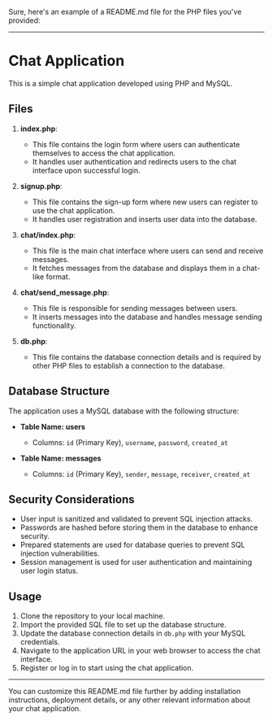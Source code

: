 Sure, here's an example of a README.md file for the PHP files you've provided:

---

# Chat Application

This is a simple chat application developed using PHP and MySQL.

## Files

1. **index.php**: 
   - This file contains the login form where users can authenticate themselves to access the chat application.
   - It handles user authentication and redirects users to the chat interface upon successful login.

2. **signup.php**:
   - This file contains the sign-up form where new users can register to use the chat application.
   - It handles user registration and inserts user data into the database.

3. **chat/index.php**:
   - This file is the main chat interface where users can send and receive messages.
   - It fetches messages from the database and displays them in a chat-like format.

4. **chat/send_message.php**:
   - This file is responsible for sending messages between users.
   - It inserts messages into the database and handles message sending functionality.

5. **db.php**:
   - This file contains the database connection details and is required by other PHP files to establish a connection to the database.

## Database Structure

The application uses a MySQL database with the following structure:

- **Table Name: users**
  - Columns: `id` (Primary Key), `username`, `password`, `created_at`

- **Table Name: messages**
  - Columns: `id` (Primary Key), `sender`, `message`, `receiver`, `created_at`

## Security Considerations

- User input is sanitized and validated to prevent SQL injection attacks.
- Passwords are hashed before storing them in the database to enhance security.
- Prepared statements are used for database queries to prevent SQL injection vulnerabilities.
- Session management is used for user authentication and maintaining user login status.

## Usage

1. Clone the repository to your local machine.
2. Import the provided SQL file to set up the database structure.
3. Update the database connection details in `db.php` with your MySQL credentials.
4. Navigate to the application URL in your web browser to access the chat interface.
5. Register or log in to start using the chat application.

---

You can customize this README.md file further by adding installation instructions, deployment details, or any other relevant information about your chat application.